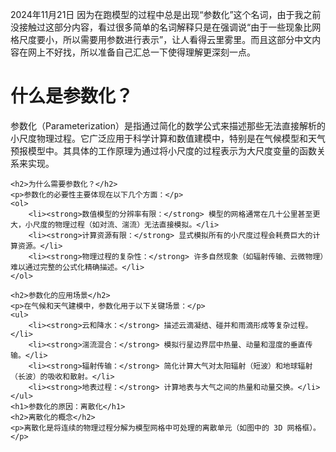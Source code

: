 2024年11月21日
因为在跑模型的过程中总是出现“参数化”这个名词，由于我之前没接触过这部分内容，看过很多简单的名词解释只是在强调说“由于一些现象比网格尺度要小，所以需要用参数进行表示”，让人看得云里雾里。而且这部分中文内容在网上不好找，所以准备自己汇总一下使得理解更深刻一点。
<html lang="zh-CN">
<head>
    <meta charset="UTF-8">
    <meta name="viewport" content="width=device-width, initial-scale=1.0">
    <title>什么是参数化？</title>
    <script type="text/javascript" async
        src="https://cdnjs.cloudflare.com/ajax/libs/mathjax/2.7.7/MathJax.js?config=TeX-MML-AM_CHTML">
    </script>
</head>
<body>
    <h1>什么是参数化？</h1>
    <p>参数化（Parameterization）是指通过简化的数学公式来描述那些无法直接解析的小尺度物理过程。它广泛应用于科学计算和数值建模中，特别是在气候模型和天气预报模型中。其具体的工作原理为通过将小尺度的过程表示为大尺度变量的函数关系来实现。</p>

    <h2>为什么需要参数化？</h2>
    <p>参数化的必要性主要体现在以下几个方面：</p>
    <ol>
        <li><strong>数值模型的分辨率有限：</strong> 模型的网格通常在几十公里甚至更大，小尺度的物理过程（如对流、湍流）无法直接模拟。</li>
        <li><strong>计算资源有限：</strong> 显式模拟所有的小尺度过程会耗费巨大的计算资源。</li>
        <li><strong>物理过程的复杂性：</strong> 许多自然现象（如辐射传输、云微物理）难以通过完整的公式化精确描述。</li>
    </ol>

    <h2>参数化的应用场景</h2>
    <p>在气候和天气建模中，参数化用于以下关键场景：</p>
    <ul>
        <li><strong>云和降水：</strong> 描述云滴凝结、碰并和雨滴形成等复杂过程。</li>
        <li><strong>湍流混合：</strong> 模拟行星边界层中热量、动量和湿度的垂直传输。</li>
        <li><strong>辐射传输：</strong> 简化计算大气对太阳辐射（短波）和地球辐射（长波）的吸收和散射。</li>
        <li><strong>地表过程：</strong> 计算地表与大气之间的热量和动量交换。</li>
    </ul>
    <h1>参数化的原因：离散化</h1>
    <h2>离散化的概念</h2>
    <p>离散化是将连续的物理过程分解为模型网格中可处理的离散单元（如图中的 3D 网格框）。</p>
</body>
</html>
